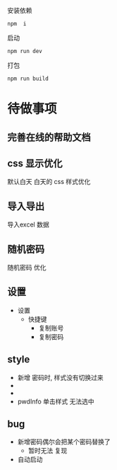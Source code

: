 安装依赖
```
npm  i
```
启动
```
npm run dev
```
打包
```
npm run build
```




# 待做事项

## 完善在线的帮助文档

## css 显示优化
默认白天
白天的 css 样式优化

## 导入导出 
导入excel 数据

## 随机密码
随机密码 优化

## 设置
- 设置 
  - 快捷键
    - 复制账号
    - 复制密码

## style
- 新增 密码时, 样式没有切换过来
-
- 
- pwdInfo 单击样式 无法选中

## bug
- 新增密码偶尔会把某个密码替换了  
  - 暂时无法 复现
- 自动启动
